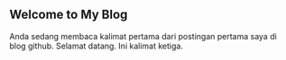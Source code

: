 ## Welcome to My Blog

Anda sedang membaca kalimat pertama dari postingan pertama saya di blog github. Selamat datang. Ini kalimat ketiga.